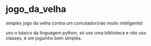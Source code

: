 # jogo_da_velha

simples jogo da velha contra um comutador(não muito inteligente)

uso o básico da linguagem python, só uso uma biblioteca e não uso classes, é um joguinho bem simples.

